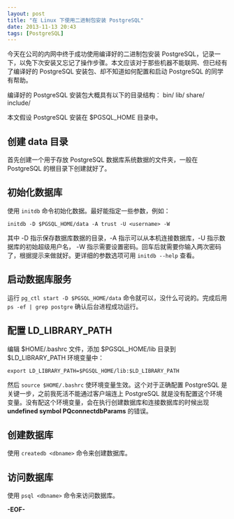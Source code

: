 ```yaml
---
layout: post
title: "在 Linux 下使用二进制包安装 PostgreSQL"
date: 2013-11-13 20:43
tags: [PostgreSQL]
---
```


今天在公司的内网中终于成功使用编译好的二进制包安装 PostgreSQL，记录一下，以免下次安装又忘记了操作步骤。本文应该对于那些机器不能联网、但已经有了编译好的 PostgreSQL 安装包、却不知道如何配置和启动 PostgreSQL 的同学有帮助。

编译好的 PostgreSQL 安装包大概具有以下的目录结构：
    bin/
    lib/
    share/
    include/

本文假设 PostgreSQL 安装在 $PGSQL_HOME 目录中。

## 创建 data 目录
首先创建一个用于存放 PostgreSQL 数据库系统数据的文件夹，一般在 PostgreSQL 的根目录下创建就好了。

## 初始化数据库
使用 `initdb` 命令初始化数据。最好能指定一些参数，例如：

    initdb -D $PGSQL_HOME/data -A trust -U <username> -W

其中 -D 指示保存数据库数据的目录，-A 指示可以从本机连接数据库，-U 指示数据库的初始超级用户名， -W 指示需要设置密码。回车后就需要你输入两次密码了，根据提示来做就好。更详细的参数选项可用 `initdb --help` 查看。

## 启动数据库服务
运行 `pg_ctl start -D $PGSQL_HOME/data` 命令就可以，没什么可说的。完成后用 `ps -ef | grep postgre` 确认后台进程成功运行。

## 配置 LD_LIBRARY_PATH
编辑 $HOME/.bashrc 文件，添加 $PGSQL_HOME/lib 目录到 $LD_LIBRARY_PATH 环境变量中：

    export LD_LIBRARY_PATH=$PGSQL_HOME/lib:$LD_LIBRARY_PATH

然后 `source $HOME/.bashrc` 使环境变量生效。这个对于正确配置 PostgreSQL 是关键一步，之前我死活不能通过客户端连上 PostgreSQL 就是没有配置这个环境变量。没有配这个环境变量，会在执行创建数据库和连接数据库的时候出现 **undefined symbol PQconnectdbParams** 的错误。

## 创建数据库
使用 `createdb <dbname>` 命令来创建数据库。

## 访问数据库
使用 `psql <dbname>` 命令来访问数据库。

**-EOF-**
